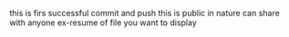 this is firs successful commit and push
this is public in nature can share with anyone
ex-resume of file you want to display
